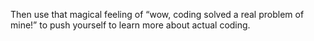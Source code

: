 Then use that magical feeling of “wow, coding solved a real problem of mine!” to push yourself to learn more about actual coding. 